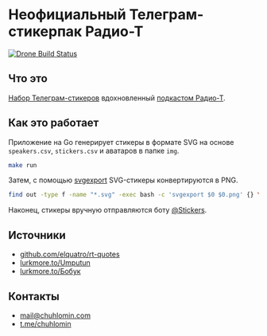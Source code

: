 # Неофициальный Телеграм-стикерпак Радио-Т

[![Drone Build Status](https://ci.chuhlomin.com/api/badges/chuhlomin/radio-t-stickers/status.svg)](https://ci.chuhlomin.com/chuhlomin/radio-t-stickers)

## Что это

[Набор Телеграм-стикеров](https://t.me/addstickers/radiot) вдохновленный [подкастом Радио-Т](http://radio-t.com/).

## Как это работает

Приложение на Go генерирует стикеры в формате SVG на основе `speakers.csv`, `stickers.csv` и аватаров в папке `img`.

```bash
make run
```

Затем, c помощью [svgexport](https://github.com/shakiba/svgexport) SVG-стикеры конвертируются в PNG.

```bash
find out -type f -name "*.svg" -exec bash -c 'svgexport $0 $0.png' {} \;
```

Наконец, стикеры вручную отправляются боту [@Stickers](https://t.me/Stickers).

## Источники

* [github.com/elquatro/rt-quotes](https://github.com/elquatro/rt-quotes)
* [lurkmore.to/Umputun](https://lurkmore.to/Umputun)
* [lurkmore.to/Бобук](https://lurkmore.to/Бобук)

## Контакты

* mail@chuhlomin.com
* [t.me/chuhlomin](https://t.me/chuhlomin)
